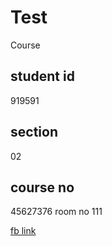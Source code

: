 # Test
Course
## student id
919591
## section
02
## course no
45627376
room no
111

[fb link](https://www.facebook.com/)
